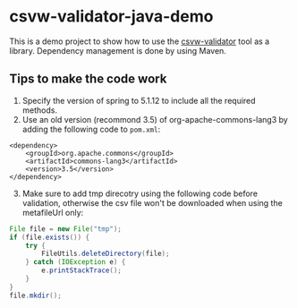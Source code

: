 # csvw-validator-java-demo
This is a demo project to show how to use the [csvw-validator](https://github.com/malyvoj3/csvw-validator) tool as a library. Dependency management is done by using Maven.

## Tips to make the code work
1. Specify the version of spring to 5.1.12 to include all the required methods.
2. Use an old version (recommond 3.5) of org-apache-commons-lang3 by adding the following code to `pom.xml`:
```
<dependency>
	<groupId>org.apache.commons</groupId>
	<artifactId>commons-lang3</artifactId>
	<version>3.5</version>
</dependency>
```
3. Make sure to add tmp direcotry using the following code before validation, otherwise the csv file won't be downloaded when using the metafileUrl only:
```java
File file = new File("tmp");
if (file.exists()) {
	try {
		FileUtils.deleteDirectory(file);
	} catch (IOException e) {
		e.printStackTrace();
	}
}
file.mkdir();
```